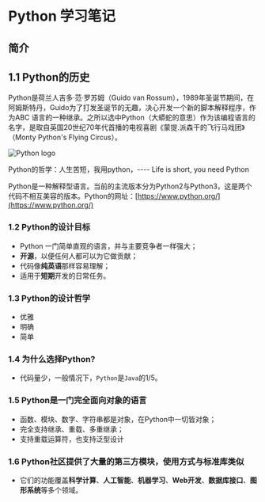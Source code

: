 # Python 学习笔记

## 简介
## 1.1 Python的历史
Python是荷兰人吉多·范·罗苏姆（Guido van Rossum），1989年圣诞节期间，在阿姆斯特丹，Guido为了打发圣诞节的无趣，决心开发一个新的脚本解释程序，作为ABC 语言的一种继承。之所以选中Python（大蟒蛇的意思）作为该编程语言的名字，是取自英国20世纪70年代首播的电视喜剧《蒙提.派森干的飞行马戏团》（Monty Python's Flying Circus）。

![Python logo](https://timgsa.baidu.com/timg?image&quality=80&size=b9999_10000&sec=1555851373837&di=f7ef2715d136f643d8bb69804b600e59&imgtype=0&src=http%3A%2F%2Fcdn-a.kmk-engineering.static6.com%2Fassets%2Ftools%2Fpython-48e2fe433b31bb435f36011862a4940ff6eb6c3fd31e98c46046a40e28ebe9c9.png)

Python的哲学：人生苦短，我用python，---- Life is short, you need Python

Python是一种解释型语言。当前的主流版本分为Python2与Python3，这是两个代码不相互美容的版本。Python的网址：[https://www.python.org/](https://www.python.org/)

### 1.2 Python的设计目标
* Python 一门简单直观的语言，并与主要竞争者一样强大；
* **开源**，以便任何人都可以为它做贡献；
* 代码像**纯英语**那样容易理解；
* 适用于**短期**开发的日常任务。

### 1.3 Python的设计哲学
* 优雅
* 明确
* 简单

### 1.4 为什么选择Python?
* 代码量少，一般情况下，`Python`是`Java`的1/5。

### 1.5 Python是一门完全面向对象的语言
* 函数、模块、数字、字符串都是对象，在Python中一切皆对象；
* 完全支持继承、重载、多重继承；
* 支持重载运算符，也支持泛型设计

### 1.6 Python社区提供了大量的第三方模块，使用方式与标准库类似
* 它们的功能覆盖**科学计算**、**人工智能**、**机器学习**、**Web开发**、**数据库接口**、**图形系统**等多个领域。
